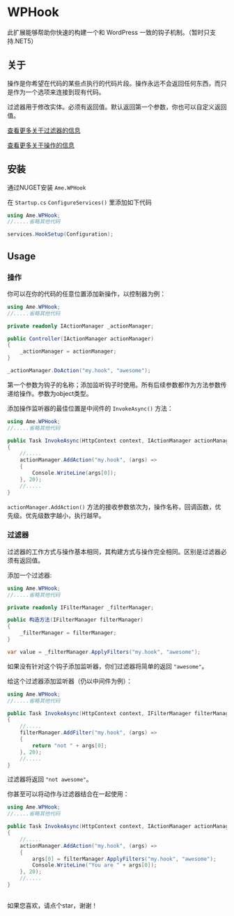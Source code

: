 # WPHook

此扩展能够帮助你快速的构建一个和 WordPress 一致的钩子机制。（暂时只支持.NET5）

## 关于

操作是你希望在代码的某些点执行的代码片段。操作永远不会返回任何东西，而只是作为一个选项来连接到现有代码。

过滤器用于修改实体。必须有返回值。默认返回第一个参数，你也可以自定义返回值。

[查看更多关于过滤器的信息](http://www.wpbeginner.com/glossary/filter/)


[查看更多关于操作的信息](http://www.wpbeginner.com/glossary/action/)

## 安装

通过NUGET安装 `Ame.WPHook`

在 `Startup.cs` `ConfigureServices()` 里添加如下代码

```C#
using Ame.WPHook;
//.....省略其他代码

services.HookSetup(Configuration);
```

## Usage

### 操作

你可以在你的代码的任意位置添加新操作，以控制器为例：

```C#
using Ame.WPHook;
//.....省略其他代码

private readonly IActionManager _actionManager;

public Controller(IActionManager actionManager)
{
    _actionManager = actionManager;
}

_actionManager.DoAction("my.hook", "awesome");
```

第一个参数为钩子的名称；添加监听钩子时使用。所有后续参数都作为方法参数传递给操作。参数为object类型。

添加操作监听器的最佳位置是中间件的 `InvokeAsync()` 方法：

```C#
using Ame.WPHook;
//.....省略其他代码

public Task InvokeAsync(HttpContext context, IActionManager actionManager)
{
    //.....
    actionManager.AddAction("my.hook", (args) =>
    {
        Console.WriteLine(args[0]);
    }, 20);
    //.....
}
```

`actionManager.AddAction()` 方法的接收参数依次为，操作名称，回调函数，优先级。优先级数字越小，执行越早。

### 过滤器

过滤器的工作方式与操作基本相同，其构建方式与操作完全相同。区别是过滤器必须有返回值。

添加一个过滤器:

```C#
using Ame.WPHook;
//.....省略其他代码

private readonly IFilterManager _filterManager;

public 构造方法(IFilterManager filterManager)
{
    _filterManager = filterManager;
}

var value = _filterManager.ApplyFilters("my.hook", "awesome");
```

如果没有针对这个钩子添加监听器，你们过滤器将简单的返回 `"awesome"`。

给这个过滤器添加监听器（仍以中间件为例）：

```C#
using Ame.WPHook;
//.....省略其他代码

public Task InvokeAsync(HttpContext context, IFilterManager filterManager)
{
    //.....
    filterManager.AddFilter("my.hook", (args) =>
    {
        return "not " + args[0];
    }, 20);
    //.....
}
```

过滤器将返回 `"not awesome"`。

你甚至可以将动作与过滤器结合在一起使用：

```C#
using Ame.WPHook;
//.....省略其他代码

public Task InvokeAsync(HttpContext context, IActionManager actionManager, IFilterManager filterManager)
{
    //.....
    actionManager.AddAction("my.hook", (args) =>
    {
        args[0] = filterManager.ApplyFilters("my.hook", "awesome");
        Console.WriteLine("You are " + args[0]);
    }, 20);
    //.....
}
```

##

如果您喜欢，请点个star，谢谢！
